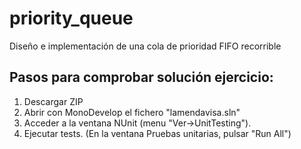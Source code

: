# priority_queue
Diseño e implementación de una cola de prioridad FIFO recorrible

## Pasos para comprobar solución ejercicio:
1. Descargar ZIP
2. Abrir con MonoDevelop el fichero "lamendavisa.sln"
3. Acceder a la ventana NUnit (menu "Ver->UnitTesting"). 
4. Ejecutar tests. (En la ventana Pruebas unitarias, pulsar "Run All")

